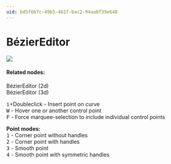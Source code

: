 ```yaml
---
uid: bd5f667c-49b5-4b1f-bac2-94aa8f39e648
---
```


# BézierEditor

![](~/img/vvvv_BezierEditor.png "")   



#### Related nodes:
<span class="node">BézierEditor (2d)</span>  
<span class="node">BézierEditor (3d)</span>  

<span class="keyseq"><kbd>i</kbd></span>+Doubleclick -  Insert point on curve  
<span class="keyseq"><kbd>W</kbd></span> -  Hover one or another control point  
<span class="keyseq"><kbd>F</kbd></span> -  Force marquee-selection to include individual control points  

**Point modes:**  
<span class="keyseq"><kbd>1</kbd></span> -  Corner point without handles  
<span class="keyseq"><kbd>2</kbd></span> -  Corner point with handles  
<span class="keyseq"><kbd>3</kbd></span> -  Smooth point  
<span class="keyseq"><kbd>4</kbd></span> -  Smooth point with symmetric handles  



